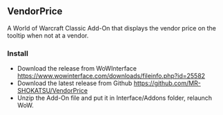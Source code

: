 ## VendorPrice
 A World of Warcraft Classic Add-On that displays the vendor price on the tooltip when not at a vendor. 
 
### Install
- Download the release from WoWInterface https://www.wowinterface.com/downloads/fileinfo.php?id=25582
- Download the latest release from Github https://github.com/MR-SHOKATSU/VendorPrice
- Unzip the Add-On file and put it in Interface/Addons folder, relaunch WoW.
